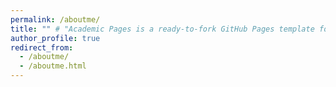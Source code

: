 ```yaml
---
permalink: /aboutme/
title: "" # "Academic Pages is a ready-to-fork GitHub Pages template for academic personal websites"
author_profile: true
redirect_from: 
  - /aboutme/
  - /aboutme.html
---
```


